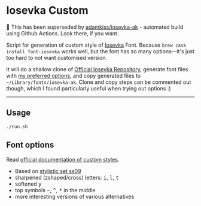 # Iosevka Custom

🛑 This has been superseded by [adamkiss/iosevka-ak](https://github.com/adamkiss/iosevka-ak) - automated build using Github Actions. Look there, if you want.

Script for generation of custom style of [Iosevka][iosevka-repo] Font. Because `brew cask install font-iosevka` works well, but the font has so many options—it's just too hard to not want customised version.

It will do a shallow clone of [Official Iosevka Repository][iosevka-repo], generate font files with [my preferred options](#font-options), and copy generated files to `~/Library/fonts/iosevka-ak`. Clone and copy steps can be commented out though, which I found particularly useful when trying out options :)

---

## Usage

```
./run.sh
```

## Font options

Read [official documentation of custom styles][custom-styles].

- Based on [stylistic set ss09][ss09]
- sharpened (zshaped/cross) letters: <kbd>i</kbd>, <kbd>l</kbd>, <kbd>t</kbd>
- softened <kbd>y</kbd>
- top symbols <kbd>~</kbd>, <kbd>^</kbd>, <kbd>*</kbd> in the middle
- more interesting versions of various alternatives

[iosevka-repo]: https://github.com/be5invis/Iosevka
[ss09]: https://github.com/be5invis/Iosevka#weights-variants-and-opentype-features
[custom-styles]: https://github.com/be5invis/Iosevka#build-your-own-style
